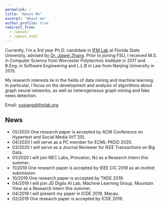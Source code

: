 ```yaml
---
permalink: /
title: "About Me"
excerpt: "About me"
author_profile: true
redirect_from: 
  - /about/
  - /about.html
---
```


Currently, I'm a 3rd year Ph.D. candidate in [IFM Lab](http://www.ifmlab.org/) at Florida State University, advised by [Dr. Jiawei Zhang](http://www.ifmlab.org/). Prior to joining FSU, I received M.S. in Computer Science from Worcester Polytechnic Institute in 2017 and B.Eng. in Software Engineering and L.L.B in Law from Nanjing University in 2015.​

My research interests lie in the fields of data mining and machine learning. In particular, I focus on the development and analysis of algorithms about graph neural networks, as well as heterogeneous graph mining and fake news detection.


​Email: yuxiang@ifmlab.org


News
------

* 05/2020 One research paper is accepted by ACM Conference on Hypertext and Social Media (HT’20).
* 04/2020 I will serve as a PC member for ECML-PKDD 2020.
* 03/2020 I will serve as a Journal Reviewer for IEEE Transactions on Big Data.
* 01/2020 I will join NEC Labs, Princeton, NJ as a Research Intern this summer.
* 11/2019 One research paper is accepted by IEEE CIC 2019 as an invited submission.
* 10/2019 One research paper is accepted by TKDE 2019.
* 04/2019 I will join JD Digits AI Lab, Machine Learning Group, Mountain View as a Research Intern this summer.
* 04/2019 I will present my paper in ICDE 2019, Macau.
* 02/2019 One research paper is accepted by ICDE 2019.
